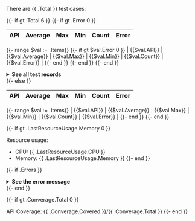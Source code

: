 There are {{ .Total }} test cases:
 
{{- if gt .Total 6 }}
{{- if gt .Error 0 }}

| API | Average | Max | Min | Count | Error |
|---|---|---|---|---|---|
{{- range $val := .Items}}
{{- if gt $val.Error 0 }}
| {{$val.API}} | {{$val.Average}} | {{$val.Max}} | {{$val.Min}} | {{$val.Count}} | {{$val.Error}} |
{{- end }}
{{- end }}
{{- end }}

<details>
  <summary><b>See all test records</b></summary>

| API | Average | Max | Min | Count | Error |
|---|---|---|---|---|---|
{{- range $val := .Items}}
| {{$val.API}} | {{$val.Average}} | {{$val.Max}} | {{$val.Min}} | {{$val.Count}} | {{$val.Error}} |
{{- end }}
</details>
{{- else }}

| API | Average | Max | Min | Count | Error |
|---|---|---|---|---|---|
{{- range $val := .Items}}
| {{$val.API}} | {{$val.Average}} | {{$val.Max}} | {{$val.Min}} | {{$val.Count}} | {{$val.Error}} |
{{- end }}
{{- end }}

{{- if gt .LastResourceUsage.Memory 0 }}

Resource usage:
* CPU: {{ .LastResourceUsage.CPU }}
* Memory: {{ .LastResourceUsage.Memory }}
{{- end }}

{{- if .Errors }}

<details>
  <summary><b>See the error message</b></summary>
{{- range $val := .Errors}}
* {{ $val }}
{{- end }}
</details>
{{- end }}

{{- if gt .Converage.Total 0 }}

API Coverage: {{ .Converage.Covered }}/{{ .Converage.Total }}
{{- end }}